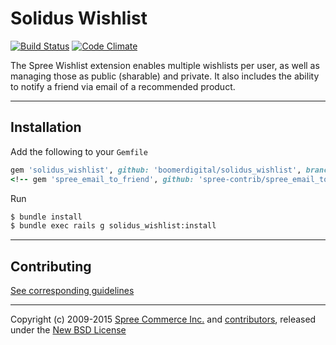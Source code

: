 # Solidus Wishlist

[![Build Status](https://travis-ci.org/boomerdigital/solidus_wishlist.svg?branch=master)](https://travis-ci.org/boomerdigital/solidus_wishlist)
[![Code Climate](https://codeclimate.com/github/boomerdigital/solidus_wishlist/badges/gpa.svg)](https://codeclimate.com/github/boomerdigital/solidus_wishlist)

The Spree Wishlist extension enables multiple wishlists per user, as well as managing those as public (sharable) and private. It also includes the ability to notify a friend via email of a recommended product.

---

## Installation

Add the following to your `Gemfile`
```ruby
gem 'solidus_wishlist', github: 'boomerdigital/solidus_wishlist', branch: 'master'
<!-- gem 'spree_email_to_friend', github: 'spree-contrib/spree_email_to_friend', branch: 'master'  -->
```

Run
```sh
$ bundle install
$ bundle exec rails g solidus_wishlist:install
```

---

## Contributing

[See corresponding guidelines][1]

---

Copyright (c) 2009-2015 [Spree Commerce Inc.][4] and [contributors][5], released under the [New BSD License][3]

[1]: https://github.com/boomerdigital/solidus_wishlist/blob/master/CONTRIBUTING.md
[3]: https://github.com/boomerdigital/solidus_wishlist/blob/master/LICENSE.md
[4]: https://github.com/spree
[5]: https://github.com/boomerdigital/solidus_wishlist/graphs/contributors

